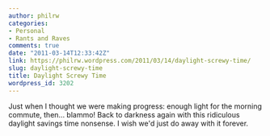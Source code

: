 ```yaml
---
author: philrw
categories:
- Personal
- Rants and Raves
comments: true
date: "2011-03-14T12:33:42Z"
link: https://philrw.wordpress.com/2011/03/14/daylight-screwy-time/
slug: daylight-screwy-time
title: Daylight Screwy Time
wordpress_id: 3202
---
```


Just when I thought we were making progress: enough light for the morning commute, then... blammo! Back to darkness again with this ridiculous daylight savings time nonsense. I wish we'd just do away with it forever.
